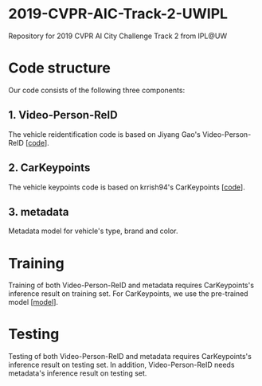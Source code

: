 # 2019-CVPR-AIC-Track-2-UWIPL
Repository for 2019 CVPR AI City Challenge Track 2 from IPL@UW

# Code structure
Our code consists of the following three components:

## 1. Video-Person-ReID
The vehicle reidentification code is based on Jiyang Gao's Video-Person-ReID \[[code](https://github.com/jiyanggao/Video-Person-ReID)\].

## 2. CarKeypoints
The vehicle keypoints code is based on krrish94's CarKeypoints \[[code](https://github.com/krrish94/CarKeypoints)\].

## 3. metadata
Metadata model for vehicle's type, brand and color.

# Training

Training of both Video-Person-ReID and metadata requires CarKeypoints's inference result on training set. For CarKeypoints, we use the pre-trained model \[[model](https://github.com/krrish94/CarKeypoints)\].

# Testing

Testing of both Video-Person-ReID and metadata requires CarKeypoints's inference result on testing set. In addition, Video-Person-ReID needs metadata's inference result on testing set.
